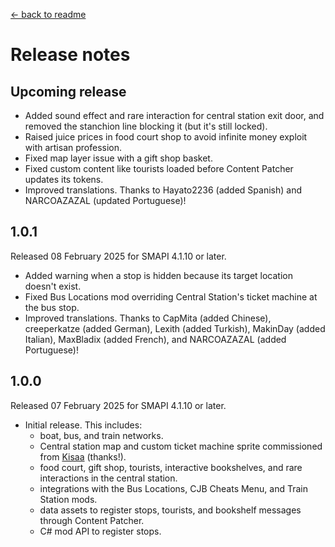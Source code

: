 ﻿[← back to readme](README.md)

# Release notes
## Upcoming release
* Added sound effect and rare interaction for central station exit door, and removed the stanchion line blocking it (but it's still locked).
* Raised juice prices in food court shop to avoid infinite money exploit with artisan profession.
* Fixed map layer issue with a gift shop basket.
* Fixed custom content like tourists loaded before Content Patcher updates its tokens.
* Improved translations. Thanks to Hayato2236 (added Spanish) and NARCOAZAZAL (updated Portuguese)!

## 1.0.1
Released 08 February 2025 for SMAPI 4.1.10 or later.

* Added warning when a stop is hidden because its target location doesn't exist.
* Fixed Bus Locations mod overriding Central Station's ticket machine at the bus stop.
* Improved translations. Thanks to CapMita (added Chinese), creeperkatze (added German), Lexith (added Turkish), MakinDay (added Italian), MaxBladix (added French), and NARCOAZAZAL (added Portuguese)!

## 1.0.0
Released 07 February 2025 for SMAPI 4.1.10 or later.

- Initial release. This includes:
  - boat, bus, and train networks.
  - Central station map and custom ticket machine sprite commissioned from [Kisaa](https://next.nexusmods.com/profile/crystalinerose) (thanks!).
  - food court, gift shop, tourists, interactive bookshelves, and rare interactions in the central station.
  - integrations with the Bus Locations, CJB Cheats Menu, and Train Station mods.
  - data assets to register stops, tourists, and bookshelf messages through Content Patcher.
  - C# mod API to register stops.
